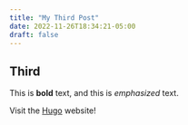 ```yaml
---
title: "My Third Post"
date: 2022-11-26T18:34:21-05:00
draft: false 
---
```


## Third

This is **bold** text, and this is *emphasized* text.

Visit the [Hugo](https://gohugo.io) website!

























